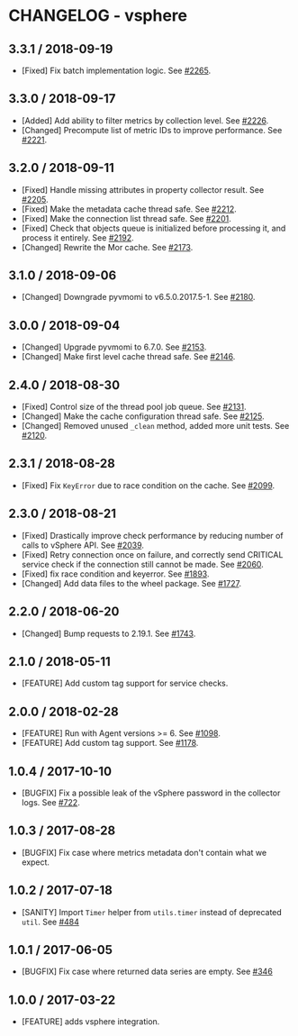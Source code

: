 # CHANGELOG - vsphere

## 3.3.1 / 2018-09-19

* [Fixed] Fix batch implementation logic. See [#2265](https://github.com/DataDog/integrations-core/pull/2265).

## 3.3.0 / 2018-09-17

* [Added]  Add ability to filter metrics by collection level. See [#2226](https://github.com/DataDog/integrations-core/pull/2226).
* [Changed] Precompute list of metric IDs to improve performance. See [#2221](https://github.com/DataDog/integrations-core/pull/2221).

## 3.2.0 / 2018-09-11

* [Fixed] Handle missing attributes in property collector result. See [#2205](https://github.com/DataDog/integrations-core/pull/2205).
* [Fixed] Make the metadata cache thread safe. See [#2212](https://github.com/DataDog/integrations-core/pull/2212).
* [Fixed] Make the connection list thread safe. See [#2201](https://github.com/DataDog/integrations-core/pull/2201).
* [Fixed] Check that objects queue is initialized before processing it, and process it entirely. See [#2192](https://github.com/DataDog/integrations-core/pull/2192).
* [Changed] Rewrite the Mor cache. See [#2173](https://github.com/DataDog/integrations-core/pull/2173).

## 3.1.0 / 2018-09-06

* [Changed] Downgrade pyvmomi to v6.5.0.2017.5-1. See [#2180](https://github.com/DataDog/integrations-core/pull/2180).

## 3.0.0 / 2018-09-04

* [Changed] Upgrade pyvmomi to 6.7.0. See [#2153](https://github.com/DataDog/integrations-core/pull/2153).
* [Changed] Make first level cache thread safe. See [#2146](https://github.com/DataDog/integrations-core/pull/2146).

## 2.4.0 / 2018-08-30

* [Fixed] Control size of the thread pool job queue. See [#2131](https://github.com/DataDog/integrations-core/pull/2131).
* [Changed] Make the cache configuration thread safe. See [#2125](https://github.com/DataDog/integrations-core/pull/2125).
* [Changed] Removed unused `_clean` method, added more unit tests. See [#2120](https://github.com/DataDog/integrations-core/pull/2120).

## 2.3.1 / 2018-08-28

* [Fixed]  Fix `KeyError` due to race condition on the cache. See [#2099](https://github.com/DataDog/integrations-core/pull/2099).

## 2.3.0 / 2018-08-21

* [Fixed] Drastically improve check performance by reducing number of calls to vSphere API. See [#2039](https://github.com/DataDog/integrations-core/pull/2039).
* [Fixed] Retry connection once on failure, and correctly send CRITICAL service check if the connection still cannot be made. See [#2060](https://github.com/DataDog/integrations-core/pull/2060).
* [Fixed] fix race condition and keyerror. See [#1893](https://github.com/DataDog/integrations-core/pull/1893).
* [Changed] Add data files to the wheel package. See [#1727](https://github.com/DataDog/integrations-core/pull/1727).

## 2.2.0 / 2018-06-20

* [Changed] Bump requests to 2.19.1. See [#1743](https://github.com/DataDog/integrations-core/pull/1743).

## 2.1.0 / 2018-05-11

* [FEATURE] Add custom tag support for service checks.

## 2.0.0 / 2018-02-28

* [FEATURE] Run with Agent versions >= 6. See [#1098][].
* [FEATURE] Add custom tag support. See [#1178][].

## 1.0.4 / 2017-10-10

* [BUGFIX] Fix a possible leak of the vSphere password in the collector logs. See [#722][].

## 1.0.3 / 2017-08-28

* [BUGFIX] Fix case where metrics metadata don't contain what we expect.

## 1.0.2 / 2017-07-18

* [SANITY] Import `Timer` helper from `utils.timer` instead of deprecated `util`. See [#484][]

## 1.0.1 / 2017-06-05

* [BUGFIX] Fix case where returned data series are empty. See [#346][]

## 1.0.0 / 2017-03-22

* [FEATURE] adds vsphere integration.

<!--- The following link definition list is generated by PimpMyChangelog --->
[#346]: https://github.com/DataDog/integrations-core/issues/346
[#484]: https://github.com/DataDog/integrations-core/issues/484
[#722]: https://github.com/DataDog/integrations-core/issues/722
[#1098]: https://github.com/DataDog/integrations-core/issues/1098
[#1178]: https://github.com/DataDog/integrations-core/issues/1178
